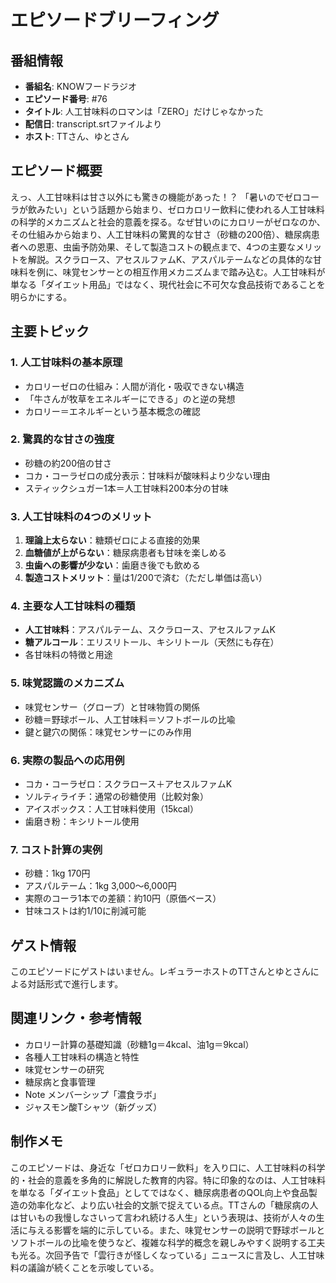 # エピソードブリーフィング

## 番組情報
- **番組名**: KNOWフードラジオ
- **エピソード番号**: #76
- **タイトル**: 人工甘味料のロマンは「ZERO」だけじゃなかった
- **配信日**: transcript.srtファイルより
- **ホスト**: TTさん、ゆとさん

## エピソード概要

えっ、人工甘味料は甘さ以外にも驚きの機能があった！？
「暑いのでゼロコーラが飲みたい」という話題から始まり、ゼロカロリー飲料に使われる人工甘味料の科学的メカニズムと社会的意義を探る。なぜ甘いのにカロリーがゼロなのか、その仕組みから始まり、人工甘味料の驚異的な甘さ（砂糖の200倍）、糖尿病患者への恩恵、虫歯予防効果、そして製造コストの観点まで、4つの主要なメリットを解説。スクラロース、アセスルファムK、アスパルテームなどの具体的な甘味料を例に、味覚センサーとの相互作用メカニズムまで踏み込む。人工甘味料が単なる「ダイエット用品」ではなく、現代社会に不可欠な食品技術であることを明らかにする。

## 主要トピック

### 1. 人工甘味料の基本原理
- カロリーゼロの仕組み：人間が消化・吸収できない構造
- 「牛さんが牧草をエネルギーにできる」のと逆の発想
- カロリー＝エネルギーという基本概念の確認

### 2. 驚異的な甘さの強度
- 砂糖の約200倍の甘さ
- コカ・コーラゼロの成分表示：甘味料が酸味料より少ない理由
- スティックシュガー1本＝人工甘味料200本分の甘味

### 3. 人工甘味料の4つのメリット
1. **理論上太らない**：糖類ゼロによる直接的効果
2. **血糖値が上がらない**：糖尿病患者も甘味を楽しめる
3. **虫歯への影響が少ない**：歯磨き後でも飲める
4. **製造コストメリット**：量は1/200で済む（ただし単価は高い）

### 4. 主要な人工甘味料の種類
- **人工甘味料**：アスパルテーム、スクラロース、アセスルファムK
- **糖アルコール**：エリスリトール、キシリトール（天然にも存在）
- 各甘味料の特徴と用途

### 5. 味覚認識のメカニズム
- 味覚センサー（グローブ）と甘味物質の関係
- 砂糖＝野球ボール、人工甘味料＝ソフトボールの比喩
- 鍵と鍵穴の関係：味覚センサーにのみ作用

### 6. 実際の製品への応用例
- コカ・コーラゼロ：スクラロース＋アセスルファムK
- ソルティライチ：通常の砂糖使用（比較対象）
- アイスボックス：人工甘味料使用（15kcal）
- 歯磨き粉：キシリトール使用

### 7. コスト計算の実例
- 砂糖：1kg 170円
- アスパルテーム：1kg 3,000〜6,000円
- 実際のコーラ1本での差額：約10円（原価ベース）
- 甘味コストは約1/10に削減可能

## ゲスト情報

このエピソードにゲストはいません。レギュラーホストのTTさんとゆとさんによる対話形式で進行します。

## 関連リンク・参考情報

- カロリー計算の基礎知識（砂糖1g＝4kcal、油1g＝9kcal）
- 各種人工甘味料の構造と特性
- 味覚センサーの研究
- 糖尿病と食事管理
- Note メンバーシップ「濃食ラボ」
- ジャスモン酸Tシャツ（新グッズ）

## 制作メモ

このエピソードは、身近な「ゼロカロリー飲料」を入り口に、人工甘味料の科学的・社会的意義を多角的に解説した教育的内容。特に印象的なのは、人工甘味料を単なる「ダイエット食品」としてではなく、糖尿病患者のQOL向上や食品製造の効率化など、より広い社会的文脈で捉えている点。TTさんの「糖尿病の人は甘いもの我慢しなさいって言われ続ける人生」という表現は、技術が人々の生活に与える影響を端的に示している。また、味覚センサーの説明で野球ボールとソフトボールの比喩を使うなど、複雑な科学的概念を親しみやすく説明する工夫も光る。次回予告で「雲行きが怪しくなっている」ニュースに言及し、人工甘味料の議論が続くことを示唆している。